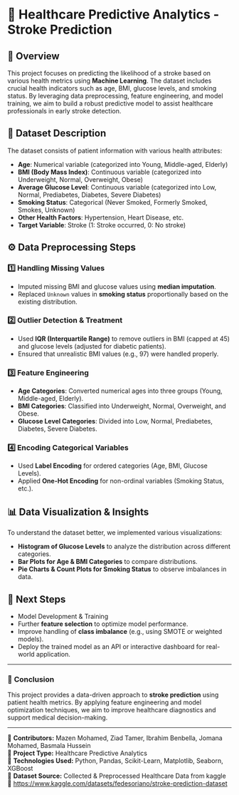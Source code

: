# 📌 Healthcare Predictive Analytics - Stroke Prediction

## 📖 Overview
This project focuses on predicting the likelihood of a stroke based on various health metrics using **Machine Learning**. The dataset includes crucial health indicators such as age, BMI, glucose levels, and smoking status. By leveraging data preprocessing, feature engineering, and model training, we aim to build a robust predictive model to assist healthcare professionals in early stroke detection.

## 📂 Dataset Description
The dataset consists of patient information with various health attributes:
- **Age**: Numerical variable (categorized into Young, Middle-aged, Elderly)
- **BMI (Body Mass Index)**: Continuous variable (categorized into Underweight, Normal, Overweight, Obese)
- **Average Glucose Level**: Continuous variable (categorized into Low, Normal, Prediabetes, Diabetes, Severe Diabetes)
- **Smoking Status**: Categorical (Never Smoked, Formerly Smoked, Smokes, Unknown)
- **Other Health Factors**: Hypertension, Heart Disease, etc.
- **Target Variable**: Stroke (1: Stroke occurred, 0: No stroke)

## ⚙️ Data Preprocessing Steps
### 1️⃣ **Handling Missing Values**
- Imputed missing BMI and glucose values using **median imputation**.
- Replaced `Unknown` values in **smoking status** proportionally based on the existing distribution.

### 2️⃣ **Outlier Detection & Treatment**
- Used **IQR (Interquartile Range)** to remove outliers in BMI (capped at 45) and glucose levels (adjusted for diabetic patients).
- Ensured that unrealistic BMI values (e.g., 97) were handled properly.

### 3️⃣ **Feature Engineering**
- **Age Categories**: Converted numerical ages into three groups (Young, Middle-aged, Elderly).
- **BMI Categories**: Classified into Underweight, Normal, Overweight, and Obese.
- **Glucose Level Categories**: Divided into Low, Normal, Prediabetes, Diabetes, Severe Diabetes.

### 4️⃣ **Encoding Categorical Variables**
- Used **Label Encoding** for ordered categories (Age, BMI, Glucose Levels).
- Applied **One-Hot Encoding** for non-ordinal variables (Smoking Status, etc.).

## 📊 Data Visualization & Insights
To understand the dataset better, we implemented various visualizations:
- **Histogram of Glucose Levels** to analyze the distribution across different categories.
- **Bar Plots for Age & BMI Categories** to compare distributions.
- **Pie Charts & Count Plots for Smoking Status** to observe imbalances in data.

## 🚀 Next Steps
- Model Development & Training
- Further **feature selection** to optimize model performance.
- Improve handling of **class imbalance** (e.g., using SMOTE or weighted models).
- Deploy the trained model as an API or interactive dashboard for real-world application.

---
### 🎯 **Conclusion**
This project provides a data-driven approach to **stroke prediction** using patient health metrics. By applying feature engineering and model optimization techniques, we aim to improve healthcare diagnostics and support medical decision-making.

---
📌 **Contributors:** Mazen Mohamed, Ziad Tamer, Ibrahim Benbella, Jomana Mohamed, Basmala Hussein  
📌 **Project Type:** Healthcare Predictive Analytics  
📌 **Technologies Used:** Python, Pandas, Scikit-Learn, Matplotlib, Seaborn, XGBoost  
📌 **Dataset Source:** Collected & Preprocessed Healthcare Data from kaggle  
       🔗 https://www.kaggle.com/datasets/fedesoriano/stroke-prediction-dataset



